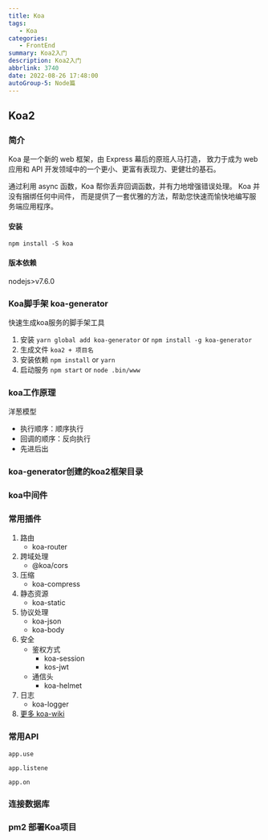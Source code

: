 ```yaml
---
title: Koa
tags: 
   - Koa
categories: 
   - FrontEnd
summary: Koa2入门
description: Koa2入门
abbrlink: 3740
date: 2022-08-26 17:48:00
autoGroup-5: Node篇
---
```


## Koa2

### 简介

Koa 是一个新的 web 框架，由 Express 幕后的原班人马打造， 致力于成为 web 应用和 API 开发领域中的一个更小、更富有表现力、更健壮的基石。 

通过利用 async 函数，Koa 帮你丢弃回调函数，并有力地增强错误处理。 Koa 并没有捆绑任何中间件， 而是提供了一套优雅的方法，帮助您快速而愉快地编写服务端应用程序。



#### 安装

`npm install -S koa`

#### 版本依赖

nodejs>v7.6.0



### Koa脚手架 koa-generator
快速生成koa服务的脚手架工具
1. 安装 `yarn global add koa-generator` or `npm install -g koa-generator`
2. 生成文件 `koa2 + 项目名`
3. 安装依赖 `npm install` or `yarn`
4. 启动服务 `npm start` or `node .bin/www`



### koa工作原理

洋葱模型

- 执行顺序：顺序执行
- 回调的顺序：反向执行
- 先进后出



### koa-generator创建的koa2框架目录



### koa中间件



### 常用插件

1. 路由
   - koa-router
2. 跨域处理
   - @koa/cors
3. 压缩
   - koa-compress
4. 静态资源
   - koa-static
5. 协议处理
   - koa-json
   - koa-body
6. 安全
   - 鉴权方式
     - koa-session
     - kos-jwt
   - 通信头
     - koa-helmet
7. 日志
   - koa-logger
8. [更多 koa-wiki](https://github.com/koajs/koa/wiki)



### 常用API

`app.use`

`app.listene`

`app.on`





### 连接数据库



### pm2 部署Koa项目